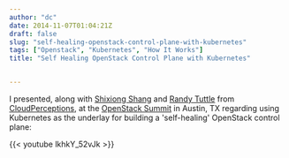 ```yaml
---
author: "dc"
date: 2014-11-07T01:04:21Z
draft: false
slug: "self-healing-openstack-control-plane-with-kubernetes"
tags: ["Openstack", "Kubernetes", "How It Works"]
title: "Self Healing OpenStack Control Plane with Kubernetes"


---
```



I presented, along with [Shixiong Shang](https://www.linkedin.com/in/shixiong-shang-b876b233) and [Randy Tuttle](https://www.linkedin.com/in/randy-tuttle-11a538) from [CloudPerceptions](https://files.slack.com/files-pri/T0WAHEMLZ-F139W8WEL/img_20160424_155327.jpg), at the [OpenStack Summit](https://www.openstack.org/summit/austin-2016/) in Austin, TX regarding using Kubernetes as the underlay for building a 'self-healing' OpenStack control plane:

{{< youtube lkhkY_52vJk >}}
